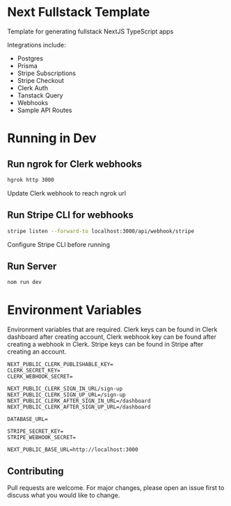 # Next Fullstack Template

Template for generating fullstack NextJS TypeScript apps

Integrations include:
- Postgres
- Prisma
- Stripe Subscriptions
- Stripe Checkout
- Clerk Auth
- Tanstack Query
- Webhooks
- Sample API Routes

# Running in Dev

## Run ngrok for Clerk webhooks

```bash
hgrok http 3000
```

Update Clerk webhook to reach ngrok url

## Run Stripe CLI for webhooks

```bash
stripe listen --forward-to localhost:3000/api/webhook/stripe
```

Configure Stripe CLI before running

## Run Server

```bash
nom run dev
```

# Environment Variables

Environment variables that are required. Clerk keys can be found in Clerk dashboard after creating account, Clerk webhook key can be found after creating a webhook in Clerk. Stripe keys can be found in Stripe after creating an account.

```env
NEXT_PUBLIC_CLERK_PUBLISHABLE_KEY=
CLERK_SECRET_KEY=
CLERK_WEBHOOK_SECRET=

NEXT_PUBLIC_CLERK_SIGN_IN_URL/sign-up
NEXT_PUBLIC_CLERK_SIGN_UP_URL=/sign-up
NEXT_PUBLIC_CLERK_AFTER_SIGN_IN_URL=/dashboard
NEXT_PUBLIC_CLERK_AFTER_SIGN_UP_URL=/dashboard

DATABASE_URL=

STRIPE_SECRET_KEY=
STRIPE_WEBHOOK_SECRET=

NEXT_PUBLIC_BASE_URL=http://localhost:3000
```

## Contributing

Pull requests are welcome. For major changes, please open an issue first
to discuss what you would like to change.